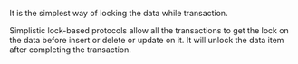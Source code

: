 It is the simplest way of locking the data while transaction.

Simplistic lock-based protocols allow all the transactions to get the lock on the data before insert or delete or update on it.
It will unlock the data item after completing the transaction.